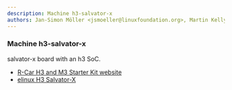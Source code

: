 ```yaml
---
description: Machine h3-salvator-x
authors: Jan-Simon Möller <jsmoeller@linuxfoundation.org>, Martin Kelly <mkelly@xevo.com>, Ronan Le Martret <ronan.lemartret@iot.bzh> Duy Dang <duy.dang.yw@renesas.com>
---
```


### Machine h3-salvator-x

salvator-x board with an h3 SoC.

* [R-Car H3 and M3 Starter Kit website](https://www.renesas.com/br/en/solutions/automotive/adas/solution-kits/r-car-starter-kit.html)
* [elinux H3 Salvator-X](https://elinux.org/R-Car/Boards/Salvator-X)

